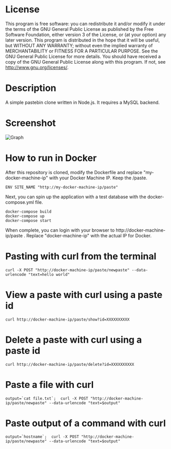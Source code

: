 # License
This program is free software: you can redistribute it and/or modify it under the terms of the GNU General Public License as published by the Free Software Foundation, either version 3 of the License, or (at your option) any later version. This program is distributed in the hope that it will be useful, but WITHOUT ANY WARRANTY; without even the implied warranty of MERCHANTABILITY or FITNESS FOR A PARTICULAR PURPOSE. See the GNU General Public License for more details. You should have received a copy of the GNU General Public License along with this program. If not, see <http://www.gnu.org/licenses/>.

# Description 
A simple pastebin clone written in Node.js. It requires a MySQL backend. 

# Screenshot

![Graph](http://i.imgur.com/XBwZMFf.png)

# How to run in Docker

After this repository is cloned, modify the Dockerfile and replace "my-docker-machine-ip" with your Docker Machine IP. Keep the /paste.
```
ENV SITE_NAME "http://my-docker-machine-ip/paste"
```
Next, you can spin up the application with a test database with the docker-compose.yml file.

```
docker-compose build
docker-compose up
docker-compose start
```
When complete, you can login with your browser to http://docker-machine-ip/paste . Replace "docker-machine-ip" with the actual IP for Docker.

# Pasting with curl from the terminal
```
curl -X POST "http://docker-machine-ip/paste/newpaste" --data-urlencode "text=hello world"
```

# View a paste with curl using a paste id
```
curl http://docker-machine-ip/paste/show?id=XXXXXXXXXX
```
# Delete a paste with curl using a paste id
```
curl http://docker-machine-ip/paste/delete?id=XXXXXXXXXX
```

# Paste a file with curl 
```
output=`cat file.txt`;  curl -X POST "http://docker-machine-ip/paste/newpaste" --data-urlencode "text=$output"
```

# Paste output of a command with curl 
```
output=`hostname`;  curl -X POST "http://docker-machine-ip/paste/newpaste" --data-urlencode "text=$output"
```


